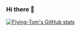### Hi there 👋

<!--
**Flying-Tom/Flying-Tom** is a ✨ _special_ ✨ repository because its `README.md` (this file) appears on your GitHub profile.

Here are some ideas to get you started:

- 🔭 I’m currently working on ...
- 🌱 I’m currently learning ...
- 👯 I’m looking to collaborate on ...
- 🤔 I’m looking for help with ...
- 💬 Ask me about ...
- 📫 How to reach me: ...
- 😄 Pronouns: ...
- ⚡ Fun fact: ...
-->

[![Flying-Tom's GitHub stats](https://github-readme-stats.vercel.app/api?username=Flying-Tom)](https://github.com/anuraghazra/github-readme-stats)


